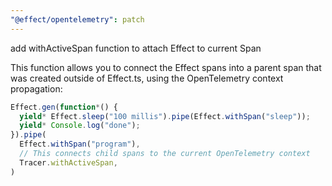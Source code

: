 ```yaml
---
"@effect/opentelemetry": patch
---
```


add withActiveSpan function to attach Effect to current Span

This function allows you to connect the Effect spans into a parent span
that was created outside of Effect.ts, using the OpenTelemetry context propagation:

```ts
Effect.gen(function*() {
  yield* Effect.sleep("100 millis").pipe(Effect.withSpan("sleep"));
  yield* Console.log("done");
}).pipe(
  Effect.withSpan("program"),
  // This connects child spans to the current OpenTelemetry context
  Tracer.withActiveSpan,
)
```
